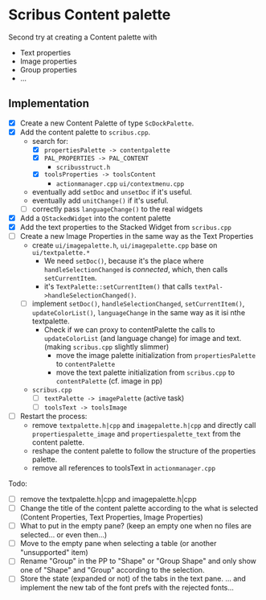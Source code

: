 # Scribus Content palette

Second try at creating a Content palette with

- Text properties
- Image properties
- Group properties
- ...

## Implementation

- [x] Create a new Content Palette of type `ScDockPalette`.
- [x] Add the content palette to `scribus.cpp`.
  - search for:
    - [x] `propertiesPalette -> contentpalette`
    - [x] `PAL_PROPERTIES -> PAL_CONTENT`
      - `scribusstruct.h`
    - [x] `toolsProperties -> toolsContent`
      - `actionmanager.cpp`
        `ui/contextmenu.cpp`
  - eventually add `setDoc` and  `unsetDoc` if it's useful.
  - eventually add `unitChange()` if it's useful.
  - [ ] correctly pass `languageChange()` to the real widgets
- [x] Add a `QStackedWidget` into the content palette
- [x] Add the text properties to the Stacked Widget from `scribus.cpp`
- [ ] Create a new Image Properties in the same way as the Text Properties
  - create `ui/imagepalette.h`, `ui/imagepalette.cpp` base on `ui/textpalette.*`
    - We need `setDoc()`, because it's the place where `handleSelectionChanged` is _connected_, which, then calls `setCurrentItem`.
    - it's `TextPalette::setCurrentItem()` that calls `textPal->handleSelectionChanged()`.
  - [ ] implement `setDoc()`, `handleSelectionChanged`, `setCurrentItem()`, `updateColorList()`, `languageChange` in the same way as it isi nthe textpalette.
    - Check if we can proxy to contentPalette the calls to `updateColorList` (and language change) for image and text. (making `scribus.cpp` slightly slimmer)
      - move the image palette initialization from `propertiesPalette` to `contentPalette`
      - move the text palette initialization from `scribus.cpp` to `contentPalette` (cf. image in pp)
  - `scribus.cpp`
    - [ ] `textPalette -> imagePalette` (active task)
    - [ ] `toolsText -> toolsImage`
- [ ] Restart the process:
  - remove `textpalette.h|cpp` and `imagepalette.h|cpp` and directly call `propertiespalette_image` and `propertiespalette_text` from the content palette.
  - reshape the content palette to follow the structure of the properties palette.
  - remove all references to toolsText in `actionmanager.cpp`

Todo:

- [ ] remove the textpalette.h|cpp and imagepalette.h|cpp
- [ ] Change the title of the content palette according to the what is selected (Content Properties, Text Properties, Image Properties)
- [ ] What to put in the empty pane? (keep an empty one when no files are selected... or even then...)
- [ ] Move to the empty pane when selecting a table (or another "unsupported" item)
- [ ] Rename "Group" in the PP to "Shape" or "Group Shape" and only show one of "Shape" and "Group" according to the selection.
- [ ] Store the state (expanded or not) of the tabs in the text pane.
... and implement the new tab of the font prefs with the rejected fonts...
